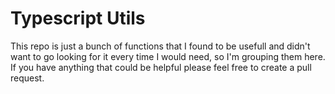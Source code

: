 # Typescript Utils

This repo is just a bunch of functions that I found to be usefull and didn't want to go looking for it every time I would need, so I'm grouping them here. If you have anything that could be helpful please feel free to create a pull request.
